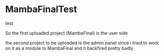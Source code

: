# MambaFinalTest
test

So the first uploaded project (MambaFinal) is the user side 

the second project to be uploaded is the admin panel since i tried to work on it as a module to MambaFinal and it backfired pretty badly
